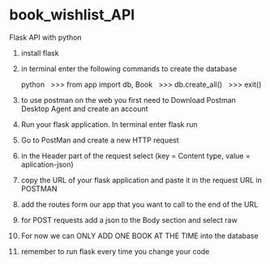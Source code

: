 # book_wishlist_API

Flask API with python

1. install flask

2. in terminal enter the following commands to create the database

   python
     >>> from app import db, Book
     >>> db.create_all()
     >>> exit()

3. to use postman on the web you first need to Download Postman Desktop Agent and create an account

4. Run your flask application. In terminal enter flask run

5. Go to PostMan and create a new HTTP request

6. in the Header part of the request select (key = Content type, value = aplication-json)

7. copy the URL of your flask application and paste it in the request URL in POSTMAN

8. add the routes form our app that you want to call to the end of the URL

9. for POST requests add a json to the Body section and select raw

10. For now we can ONLY ADD ONE BOOK AT THE TIME into the database

11. remember to run flask every time you change your code
